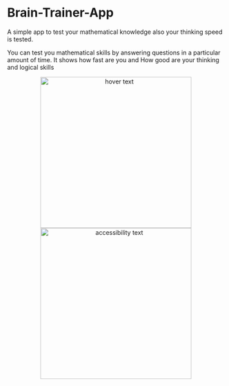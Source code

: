 # Brain-Trainer-App
A simple app to test your mathematical knowledge also your thinking speed is tested.

You can test you mathematical skills by answering questions in a particular amount of time.
It shows how fast are you and How good are your thinking and logical skills


<p align="center">
  <img src="C:\Users\91807\Pictures\Brain\pic4" width="350" title="hover text">
  <img src="your_relative_path_here_number_2_large_name" width="350" alt="accessibility text">
</p>
